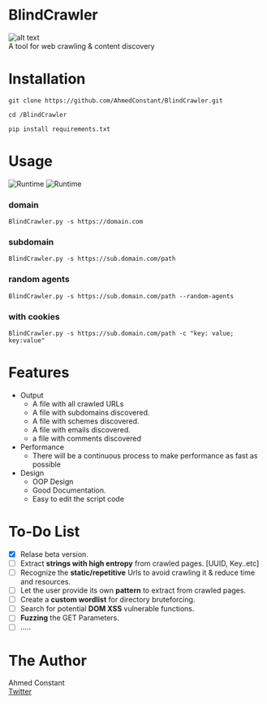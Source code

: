 # BlindCrawler
![alt text](https://github.com/AhmedConstant/Images/blob/master/blindcrawler-logo-github.png "BlindCrawler")<br/>
A tool for web crawling &amp; content discovery
# Installation
`git clone https://github.com/AhmedConstant/BlindCrawler.git`<br/>

`cd /BlindCrawler`<br/>

`pip install requirements.txt`<br/>

# Usage
![Runtime](https://github.com/AhmedConstant/Images/blob/master/blindcrawler-github.png)
![Runtime](https://github.com/AhmedConstant/Images/blob/master/Snap%202020-09-22%20at%2014.54.34.png)
### domain
`BlindCrawler.py -s https://domain.com`<br/>
### subdomain
`BlindCrawler.py -s https://sub.domain.com/path`<br/>
### random agents
`BlindCrawler.py -s https://sub.domain.com/path --random-agents`<br/>
### with cookies
`BlindCrawler.py -s https://sub.domain.com/path -c "key: value; key:value"`<br/>
# Features
* Output
  * A file with all crawled URLs
  * A file with subdomains discovered.
  * A file with schemes discovered.
  * A file with emails discovered.
  * a file with comments discovered
* Performance
  * There will be a continuous process to make performance as fast as possible 
* Design
  * OOP Design
  * Good Documentation.
  * Easy to edit the script code
# To-Do List
- [x] Relase beta version.
- [ ] Extract **strings with high entropy** from crawled pages. [UUID, Key..etc]
- [ ] Recognize the **static/repetitive** Urls to avoid crawling it & reduce time and resources.
- [ ] Let the user provide its own **pattern** to extract from crawled pages.
- [ ] Create a **custom wordlist** for directory bruteforcing.
- [ ] Search for potential **DOM XSS** vulnerable functions.
- [ ] **Fuzzing** the GET Parameters.
- [ ] .....
# The Author
Ahmed Constant<br/>
[Twitter](https://twitter.com/a_Constant_)
